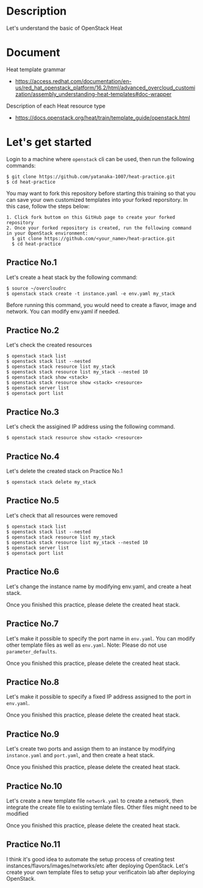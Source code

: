 # Description
Let's understand the basic of OpenStack Heat

# Document

Heat template grammar
- https://access.redhat.com/documentation/en-us/red_hat_openstack_platform/16.2/html/advanced_overcloud_customization/assembly_understanding-heat-templates#doc-wrapper

Description of each Heat resource type
- https://docs.openstack.org/heat/train/template_guide/openstack.html

# Let's get started

Login to a machine where `openstack` cli can be used, then run the following commands:

```
$ git clone https://github.com/yatanaka-1007/heat-practice.git
$ cd heat-practice
```

You may want to fork this repository before starting this training so that you can save your own customized templates into your forked reporsitory.
In this case, follow the steps below:

```
1. Click fork buttom on this GitHub page to create your forked repository
2. Once your forked repository is created, run the following command in your OpenStack environment:
  $ git clone https://github.com/<your_name>/heat-practice.git
  $ cd heat-practice
```

## Practice No.1 

Let's create a heat stack by the following command:

```
$ source ~/overcloudrc
$ openstack stack create -t instance.yaml -e env.yaml my_stack
```

Before running this command, you would need to create a flavor, image and network.
You can modify env.yaml if needed.

## Practice No.2

Let's check the created resources

```
$ openstack stack list
$ openstack stack list --nested
$ openstack stack resource list my_stack
$ openstack stack resource list my_stack --nested 10
$ openstack stack show <stack>
$ openstack stack resource show <stack> <resource>
$ openstack server list
$ openstack port list
```

## Practice No.3

Let's check the assigined IP address using the following command.

```
$ openstack stack resource show <stack> <resource>
```

## Practice No.4

Let's delete the created stack on Practice No.1

```
$ openstack stack delete my_stack
```

## Practice No.5

Let's check that all resources were removed

```
$ openstack stack list
$ openstack stack list --nested
$ openstack stack resource list my_stack
$ openstack stack resource list my_stack --nested 10
$ openstack server list
$ openstack port list
```

## Practice No.6

Let's change the instance name by modifying env.yaml, and create a heat stack.

Once you finished this practice, please delete the created heat stack.

## Practice No.7

Let's make it possible to specify the port name in `env.yaml`.
You can modify other template files as well as `env.yaml`.
Note: Please do not use `parameter_defaults`.

Once you finished this practice, please delete the created heat stack.

## Practice No.8

Let's make it possible to specify a fixed IP address assigned to the port in `env.yaml`.

Once you finished this practice, please delete the created heat stack.

## Practice No.9

Let's create two ports and assign them to an instance by modifying `instance.yaml` and `port.yaml`, and then create a heat stack.

Once you finished this practice, please delete the created heat stack.

## Practice No.10

Let's create a new template file `network.yaml` to create a network, then integrate the create file to existing temlate files.
Other files might need to be modified

Once you finished this practice, please delete the created heat stack.

## Practice No.11

I think it's good idea to automate the setup process of creating test instances/flavors/images/networks/etc after deploying OpenStack.
Let's create your own template files to setup your verificatoin lab after deploying OpenStack.
